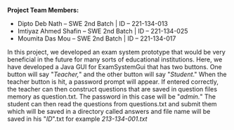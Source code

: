 ﻿
**Project Team Members:** 
- Dipto Deb Nath – SWE 2nd Batch	    | 		ID – 221-134-013
- Imtiyaz Ahmed Shafin – SWE 2nd Batch 	| 		ID – 221-134-025 
- Moumita Das Mou – SWE 2nd Batch 		| 		ID – 221-134-017

In this project, we developed an exam system prototype that would be very beneficial in the future for many sorts of educational institutions. Here, we have developed a Java GUI for ExamSystemGui that has two buttons. One button will say "*Teacher,*" and the other button will say "*Student*." When the teacher button is hit, a password prompt will appear. If entered correctly, the teacher can then construct questions that are saved in question files memory as question.txt. The password in this case will be "*admin.*" The student can then read the questions from questions.txt and submit them which will be saved in a directory called answers and file name will be saved in his "*ID*".txt for example *213-134-001.txt*


